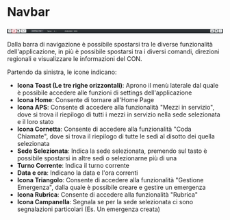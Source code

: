 # Navbar

![Navbar](./img/Navbar.png)

Dalla barra di navigazione è possibile spostarsi tra le diverse funzionalità dell'applicazione, in più è possibile spostarsi tra i diversi comandi, direzioni regionali e visualizzare le informazioni del CON. 

Partendo da sinistra, le icone indicano:
- <b>Icona Toast (Le tre righe orizzontali)</b>: Aprono il menù laterale dal quale è possibile accedere alle funzioni di settings dell'applicazione
- <b>Icona Home</b>: Consente di tornare all'Home Page
- <b>Icona APS</b>: Consente di accedere alla funzionalità "Mezzi in servizio", dove si trova il riepilogo di tutti i mezzi in servizio nella sede selezionata e il loro stato
- <b>Icona Cornetta</b>: Consente di accedere alla funzionalità "Coda Chiamate", dove si trova il riepilogo di tutte le sedi al disotto dei quella selezionata 
- <b>Sede Selezionata</b>: Indica la sede selezionata, premendo sul tasto è possibile spostarsi in altre sedi o selezionarne più di una
- <b>Turno Corrente</b>: Indica il turno corrente
- <b>Data e ora</b>: Indicano la data e l'ora correnti
- <b>Icona Triangolo</b>: Consente di accedere alla funzionalità "Gestione Emergenza", dalla quale è possibile creare e gestire un emergenza
- <b>Icona Rubrica</b>: Consente di accedere alla funzionalità "Rubrica"
- <b>Icona Campanella</b>: Segnala se per la sede selezionata ci sono segnalazioni particolari (Es. Un emergenza creata)

